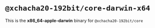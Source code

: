 # `@xchacha20-192bit/core-darwin-x64`

This is the **x86_64-apple-darwin** binary for `@xchacha20-192bit/core`
